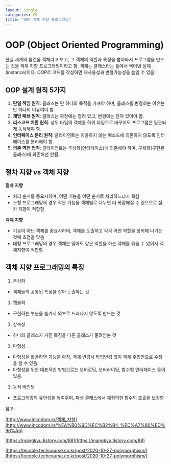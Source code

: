 ```yaml
---
layout: single
categories: CS
title: "OOP 객체 지향 프로그래밍"
---
```

# OOP (Object Oriented Programming)

현실 세계의 물건을 객체라고 보고, 그 객체의 역할과 특징을 뽑아와서 프로그램을 만드는 것을 객체 지향 프로그래밍이라고 함. 객체는 클래스라는 틀에서 찍어낸 실체(instance)이다. OOP로 코드를 작성하면 재사용성과 변형가능성을 높일 수 있음.

## OOP 설계 원칙 5가지

1. **단일 책임 원칙**: 클래스는 단 하나의 목적을 가져야 하며, 클래스를 변경하는 이유는 단 하나의 이유여야 함
2. **개방 패쇄 원칙**: 클래스는 확장에는 열려 있고, 변경에는 닫혀 있어야 함.
3. **리스코프 치환 원칙**: 상위 타입의 객체를 하위 타입으로 바꾸어도 프로그램은 일관되게 동작해야 함.
4. **인터페이스 분리 원칙**: 클라이언트는 이용하지 않는 메소드에 의존하지 않도록 인터페이스를 분리해야 함.
5. **의존 역전 법칙**: 클라이언트는 추상화(인터페이스)에 의존해야 하며, 구체화(구현된 클래스)에 의존해선 안됨.

## 절차 지향 vs 객체 지향

**절차 지향**

- 처리 순서를 중요시하며, 어떤 기능을 어떤 순서로 처리하느냐가 핵심
- 소형 프로그래밍의 경우 작은 기능을 객체별로 나누면 더 복잡해질 수 있으므로 절차 지향이 적합함

**객체 지향**

- 기능이 아닌 객체를 중요시하며, 객체를 도출하고 각각 어떤 역할을 정의해 나가는 것에 초점을 맞춤
- 대형 프로그래밍의 경우 객체는 많아도 같은 역할을 하는 객체를 묶을 수 있어서 객체지향이 적합함

## 객체 지향 프로그래밍의 특징

1. 추상화
- 객체들의 공통된 특징을 잡아 도출하는 것

1. 캡슐화
- 구현하는 부분을 숨겨서 외부로 드러나지 않도록 만드는 것

1. 상속성
- 하나의 클래스가 가진 특징을 다른 클래스가 물려받는 것

1. 다형성
- 다형성을 활용하면 기능을 확장, 객체 변경시 타입변경 없이 객체 주입만으로 수정을 할 수 있음.
- 다형성을 위한 대표적인 방법으로는 오버로딩, 오버라이딩, 함수형 인터페이스 등이 있음

1. 동적 바인딩
- 프로그래밍의 유연성을 높여주며, 파생 클래스에서 재정의한 함수의 호출을 보장함<br>

참고:

[http://www.incodom.kr/객체_지향](http://www.incodom.kr/%EA%B0%9D%EC%B2%B4_%EC%A7%80%ED%96%A5)

[https://mangkyu.tistory.com/88](https://mangkyu.tistory.com/88)

[https://tecoble.techcourse.co.kr/post/2020-10-27-polymorphism/](https://tecoble.techcourse.co.kr/post/2020-10-27-polymorphism/)